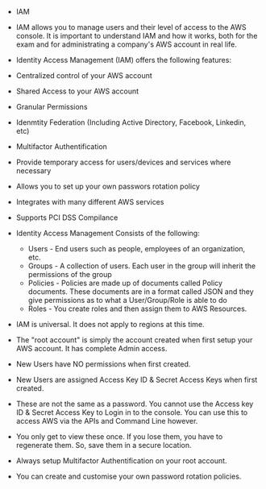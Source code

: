 - IAM

- IAM allows you to manage users and their level of access to the AWS console. It is important to understand IAM and how it works, both for the exam and for administrating a company's AWS account in real life.

- Identity Access Management (IAM) offers the following features:

- Centralized control of your AWS account
- Shared Access to your AWS account
- Granular Permissions
- Idenmtity Federation (Including Active Directory, Facebook, Linkedin, etc)
- Multifactor Authentification
- Provide temporary access for users/devices and services where necessary
- Allows you to set up your own passwors rotation policy
- Integrates with many different AWS services
- Supports PCI DSS Compilance

- Identity Access Management Consists of the following:
    - Users - End users such as people, employees of an organization, etc.
    - Groups - A collection of users. Each user in the group will inherit the permissions of the group
    - Policies - Policies are made up of documents called Policy documents. These documents are in a format called JSON and they give permissions as to what a User/Group/Role is able to do
    - Roles - You create roles and then assign them to AWS Resources.

- IAM is universal. It does not apply to regions at this time.
- The "root account" is simply the account created when first setup your AWS account. It has complete Admin access.
- New Users have NO permissions when first created.
- New Users are assigned Access Key ID & Secret Access Keys when first created.
- These are not the same as a password. You cannot use the Access key ID & Secret Access Key to Login in to the console. You can use this to access AWS via the APIs and Command Line however.
- You only get to view these once. If you lose them, you have to regenerate them. So, save them in a secure location.
- Always setup Multifactor Authentification on your root account.
- You can create and customise your own password rotation policies.
